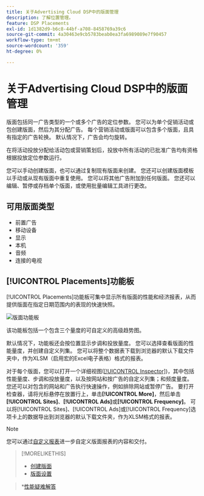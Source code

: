 ```yaml
---
title: 关于Advertising Cloud DSP中的版面管理
description: 了解位置管理。
feature: DSP Placements
exl-id: 1d1382d9-b6c8-44bf-a708-8458769a39c6
source-git-commit: 4a30463e9cb5783beab0ea3fa6989089e7f90457
workflow-type: tm+mt
source-wordcount: '359'
ht-degree: 0%

---
```


# 关于Advertising Cloud DSP中的版面管理

版面包括同一广告类型的一个或多个广告的定位参数。 您可以为单个促销活动或包创建版面，然后为其分配广告。 每个营销活动或版面可以包含多个版面，且具有指定的广告轮换。 默认情况下，广告会均匀旋转。

在将活动投放分配给活动包或营销策划后，投放中所有活动的已批准广告均有资格根据投放定位参数运行。

您可以手动创建版面，也可以通过复制现有版面来创建。 您还可以创建版面模板以手动或从现有版面中重复使用。 您可以将其他广告附加到任何版面。 您还可以编辑、暂停或存档单个版面，或使用批量编辑工具进行更改。

## 可用版面类型

* 前置广告
* 移动设备
* 显示
* 本机
* 音频
* 连接的电视

## [!UICONTROL Placements]功能板

[!UICONTROL Placements]功能板可集中显示所有版面的性能和经济报表，从而提供版面在指定日期范围内的表现的快速快照。

![版面功能板](/help/dsp/assets/placement-dashboard.png)

该功能板包括一个包含三个量度的可自定义的高级趋势图。

默认情况下，功能板还会按位置显示步调和投放量度。 您可以选择查看版面的性能量度，并创建自定义列集。 您可以将整个数据表下载到浏览器的默认下载文件夹中，作为XLSM（启用宏的Excel电子表格）格式的报表。

对于每个版面，您可以打开一个详细视图([[!UICONTROL Inspector]](/help/dsp/campaign-management/reports/campaign-reports-about.md))，其中包括性能量度、步调和投放量度，以及按网站和按广告的自定义列集；和频度量度。 您还可以对包含的网站和广告执行快速操作，例如排除网站或暂停广告。 要打开检查器，请将光标悬停在放置行上，单击&#x200B;**[!UICONTROL More]**，然后单击&#x200B;**[!UICONTROL Sites]**、**[!UICONTROL Ads]**&#x200B;或&#x200B;**[!UICONTROL Frequency]**。 可以将[!UICONTROL Sites]、[!UICONTROL Ads]或[!UICONTROL Frequency]选项卡上的数据导出到浏览器的默认下载文件夹，作为XLSM格式的报表。

>[!NOTE]
>
>您可以通过[自定义报表](/help/dsp/reports/report-about.md)进一步自定义版面报表的内容和交付。

>[!MORELIKETHIS]
>
>* [创建版面](/help/dsp/campaign-management/placements/placement-create.md)
>* [版面设置](/help/dsp/campaign-management/placements/placement-settings.md)

   >*[性能疑难解答](/help/dsp/optimization/troubleshooting-performance.md)


